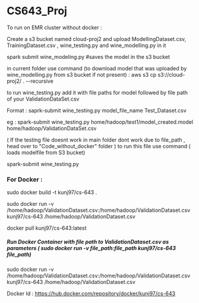 # CS643_Proj


To run on EMR cluster without docker : 


Create a s3 bucket named cloud-proj2  and upload ModellingDataset.csv, TrainingDataset.csv , wine_testing.py and wine_modelling.py in it 

spark submit wine_modeling.py #saves the model in the s3 bucket



 in current folder use command (to download model that was uploaded by wine_modelling.py from s3 bucket if not present) :
aws s3 cp s3://cloud-proj2/ . --recursive
  
 to run wine_testing.py add it with file paths for model followed by file path of your ValidationDataSet.csv
 
 Format : saprk-submit wine_testing.py model_file_name Test_Dataset.csv
 
eg : spark-submit wine_testing.py home/hadoop/test1/model_created.model home/hadoop/ValidationDataSet.csv


( If the testing file doesnt work  in main folder dont work due to file_path , head over to "Code_without_docker" folder )
to run this file use command ( loads modelfile from S3 bucket)

spark-submit wine_testing.py 


### For Docker : 

sudo docker build -t kunj97/cs-643 .

 sudo docker run -v  /home/hadoop/ValidationDataset.csv:/home/hadoop/ValidationDataset.csv  kunj97/cs-643  /home/hadoop/ValidationDataset.csv


docker pull kunj97/cs-643:latest
##### Run Docker Container with file path to ValidationDataset.csv as parameters ( sudo docker run -v file_path:file_path kunj97/cs-643 file_path)
sudo docker run -v  /home/hadoop/ValidationDataset.csv:/home/hadoop/ValidationDataset.csv  kunj97/cs-643  /home/hadoop/ValidationDataset.csv

Docker Id : https://hub.docker.com/repository/docker/kunj97/cs-643

